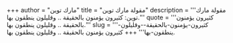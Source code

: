 +++
author = "مارك توين"
title = "مقولة مارك توين"
description = '''مقولة مارك توين: كثيرون يؤمنون بالحقيقة .. وقليلون ينطقون بها.'''
quote = '''كثيرون يؤمنون بالحقيقة .. وقليلون ينطقون بها.'''
slug = '''كثيرون-يؤمنون-بالحقيقة--وقليلون-ينطقون-بها'''
+++
كثيرون يؤمنون بالحقيقة .. وقليلون ينطقون بها.
